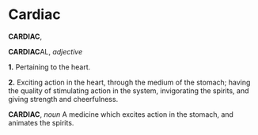 # Cardiac

**CARDIAC**,

**CARDIAC**AL, _adjective_

**1.** Pertaining to the heart.

**2.** Exciting action in the heart, through the medium of the stomach; having the quality of stimulating action in the system, invigorating the spirits, and giving strength and cheerfulness.

**CARDIAC**, _noun_ A medicine which excites action in the stomach, and animates the spirits.